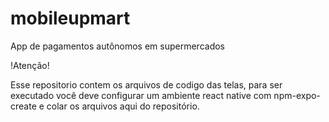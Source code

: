 # mobileupmart
App de pagamentos autônomos em supermercados

!Atenção!<br>

Esse repositorio contem os arquivos de codigo das telas,
para ser executado você deve configurar um ambiente
react native com npm-expo-create e colar os arquivos
aqui do repositório.
